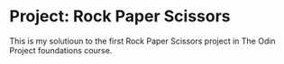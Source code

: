 # Project: Rock Paper Scissors

This is my solutioun to the first Rock Paper Scissors project in The Odin Project foundations course.